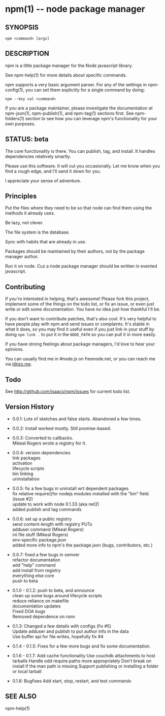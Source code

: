 npm(1) -- node package manager
==============================

## SYNOPSIS

    npm <command> [args]

## DESCRIPTION

npm is a little package manager for the Node javascript library.

See npm-help(1) for more details about specific commands.

npm supports a very basic argument parser.  For any of the settings
in npm-config(1), you can set them explicitly for a single command by 
doing:

    npm --key val <command>

If you are a package maintainer, please investigate the documentation at
npm-json(1), npm-publish(1), and npm-tag(1) sections first.  See
npm-folders(1) section to see how you can leverage npm's functionality
for your own purposes.

## STATUS: beta

The core functionality is there.  You can publish, tag, and install.  It
handles dependencies relatively smartly.

Please use this software.  It will cut you occasionally.  Let me know when
you find a rough edge, and I'll sand it down for you.

I appreciate your sense of adventure.

## Principles

Put the files where they need to be so that node can find them using the
methods it already uses.

Be lazy, not clever.

The file system is the database.

Sync with habits that are already in use.

Packages should be maintained by their authors, not by the package manager
author.

Run it on node. Cuz a node package manager should be written in evented
javascript.

## Contributing

If you're interested in helping, that's awesome! Please fork this project,
implement some of the things on the todo list, or fix an issue, or even
just write or edit some documentation.  You have no idea just how thankful
I'll be.

If you don't want to contribute patches, that's also cool.  It's very helpful
to have people play with npm and send issues or complaints.  It's stable in
what it does, so you may find it useful even if you just link in your stuff
by doing `npm link .` to put it in the `NODE_PATH` so you can pull it in
more easily.

If you have strong feelings about package managers, I'd love to hear your
opinions.

You can usually find me in #node.js on freenode.net, or you can reach me via
i@izs.me.

## Todo

See <http://github.com/isaacs/npm/issues> for current todo list.


## Version History

* 0.0.1:
  Lots of sketches and false starts.  Abandoned a few times.

* 0.0.2:
  Install worked mostly.  Still promise-based.

* 0.0.3:
  Converted to callbacks.  
  Mikeal Rogers wrote a registry for it.

* 0.0.4:
  version dependencies  
  link packages  
  activation  
  lifecycle scripts  
  bin linking  
  uninstallation

* 0.0.5:
  fix a few bugs in uninstall wrt dependent packages  
  fix relative require()for nodejs modules installed with the "bin" field.  
  (issue #2)  
  update to work with node 0.1.33 (aka net2)  
  added publish and tag commands

* 0.0.6:
  set up a public registry  
  send content-length with registry PUTs  
  adduser command (Mikeal Rogers)  
  ini file stuff (Mikeal Rogers)  
  env-specific package.json  
  added more info to npm's the package.json (bugs, contributors, etc.)

* 0.0.7:
  fixed a few bugs in semver  
  refactor documentation  
  add "help" command  
  add install from registry  
  everything else core  
  push to beta

* 0.1.0 - 0.1.2:
  push to beta, and announce  
  clean up some bugs around lifecycle scripts  
  reduce reliance on makefile  
  documentation updates  
  Fixed DOA bugs  
  Removed dependence on ronn

* 0.1.3:
  Changed a few details with configs (fix #5)  
  Update adduser and publish to put author info in the data  
  Use buffer api for file writes, hopefully fix #4

* 0.1.4 - 0.1.5:
  Fixes for a few more bugs and fix some documentation.

* 0.1.6 - 0.1.7:
  Add cache functionality
  Use couchdb attachments to host tarballs
  Handle odd require.paths more appropriately
  Don't break on install if the man path is missing
  Support publishing or installing a folder or local tarball

* 0.1.8:
  Bugfixes
  Add start, stop, restart, and test commands


## SEE ALSO

npm-help(1)  
